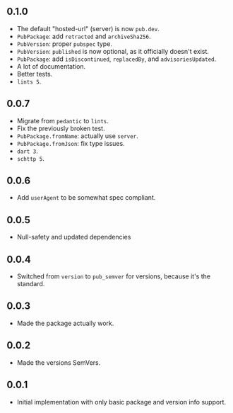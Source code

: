 ## 0.1.0

- The default "hosted-url" (server) is now `pub.dev`.
- `PubPackage`: add `retracted` and `archiveSha256`.
- `PubVersion`: proper `pubspec` type.
- `PubVersion`: `published` is now optional, as it officially doesn't exist.
- `PubPackage`: add `isDiscontinued`, `replacedBy`, and `advisoriesUpdated`.
- A lot of documentation.
- Better tests.
- `lints 5`.

## 0.0.7

- Migrate from `pedantic` to `lints`.
- Fix the previously broken test.
- `PubPackage.fromName`: actually use `server`.
- `PubPackage.fromJson`: fix type issues.
- `dart 3`.
- `schttp 5`.

## 0.0.6

- Add `userAgent` to be somewhat spec compliant.

## 0.0.5

- Null-safety and updated dependencies

## 0.0.4

- Switched from `version` to `pub_semver` for versions, because it's the standard.

## 0.0.3

- Made the package actually work.

## 0.0.2

- Made the versions SemVers.

## 0.0.1

- Initial implementation with only basic package and version info support.
